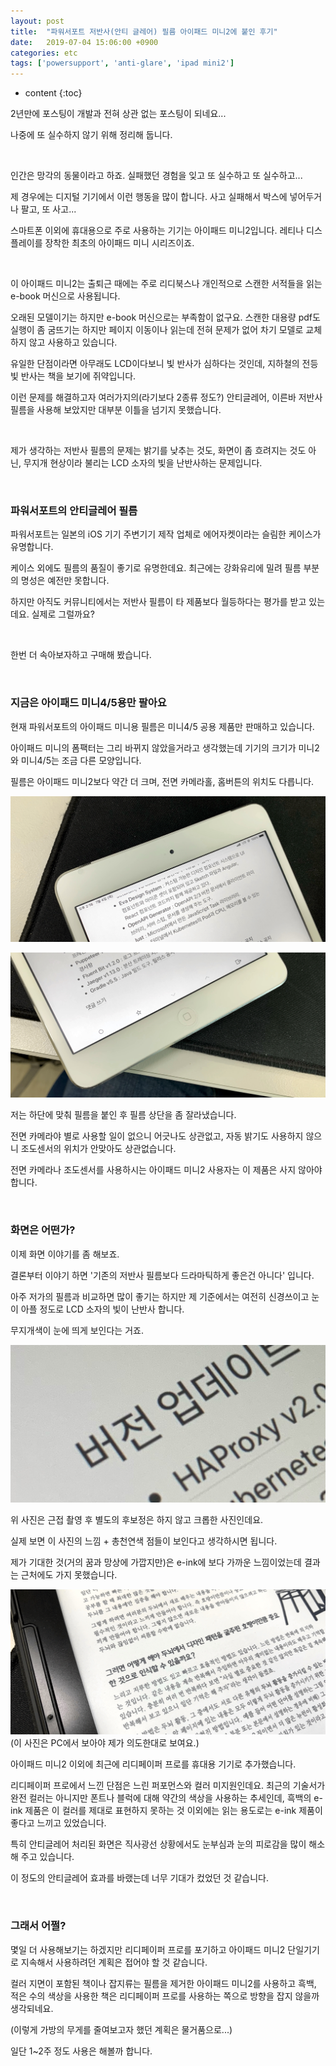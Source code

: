 ```yaml
---
layout: post
title:  "파워서포트 저반사(안티 글레어) 필름 아이패드 미니2에 붙인 후기"
date:   2019-07-04 15:06:00 +0900
categories: etc
tags: ['powersupport', 'anti-glare', 'ipad mini2']
---
```


* content
{:toc}

2년만에 포스팅이 개발과 전혀 상관 없는 포스팅이 되네요...

나중에 또 실수하지 않기 위해 정리해 둡니다. 

<br/>

인간은 망각의 동물이라고 하죠. 실패했던 경험을 잊고 또 실수하고 또 실수하고...

제 경우에는 디지털 기기에서 이런 행동을 많이 합니다. 사고 실패해서 박스에 넣어두거나 팔고, 또 사고...

스마트폰 이외에 휴대용으로 주로 사용하는 기기는 아이패드 미니2입니다. 레티나 디스플레이를 장착한 최초의 아이패드 미니 시리즈이죠.

<br/>

이 아이패드 미니2는 출퇴근 때에는 주로 리디북스나 개인적으로 스캔한 서적들을 읽는 e-book 머신으로 사용됩니다.

오래된 모델이기는 하지만 e-book 머신으로는 부족함이 없구요. 스캔한 대용량 pdf도 실행이 좀 굼뜨기는 하지만 페이지 이동이나 읽는데 전혀 문제가 없어 차기 모델로 교체하지 않고 사용하고 있습니다.

유일한 단점이라면 아무래도 LCD이다보니 빛 반사가 심하다는 것인데, 지하철의 전등빛 반사는 책을 보기에 쥐약입니다.

이런 문제를 해결하고자 여러가지의(라기보다 2종류 정도?) 안티글레어, 이른바 저반사 필름을 사용해 보았지만 대부분 이틀을 넘기지 못했습니다.

<br/>

제가 생각하는 저반사 필름의 문제는 밝기를 낮추는 것도, 화면이 좀 흐려지는 것도 아닌, 무지개 현상이라 불리는 LCD 소자의 빛을 난반사하는 문제입니다.

<br/>

### 파워서포트의 안티글레어 필름

파워서포트는 일본의 iOS 기기 주변기기 제작 업체로 에어자켓이라는 슬림한 케이스가 유명합니다.

케이스 외에도 필름의 품질이 좋기로 유명한데요. 최근에는 강화유리에 밀려 필름 부분의 명성은 예전만 못합니다.

하지만 아직도 커뮤니티에서는 저반사 필름이 타 제품보다 월등하다는 평가를 받고 있는데요. 실제로 그럴까요?

<br/>

한번 더 속아보자하고 구매해 봤습니다.

<br/>

### 지금은 아이패드 미니4/5용만 팔아요

현재 파워서포트의 아이패드 미니용 필름은 미니4/5 공용 제품만 판매하고 있습니다.

아이패드 미니의 폼팩터는 그리 바뀌지 않았을거라고 생각했는데 기기의 크기가 미니2와 미니4/5는 조금 다른 모양입니다.

필름은 아이패드 미니2보다 약간 더 크며, 전면 카메라홀, 홈버튼의 위치도 다릅니다.

![전면 카메라홀 및 센서의 위치가 다름](/asserts/2019-07-04-powersupport_ag_ipadmini2/powersupport_ag_ipadmini2_01.jpg)

![홈버튼의 위치도 다름](/asserts/2019-07-04-powersupport_ag_ipadmini2/powersupport_ag_ipadmini2_02.jpg)

저는 하단에 맞춰 필름을 붙인 후 필름 상단을 좀 잘라냈습니다.

전면 카메라야 별로 사용할 일이 없으니 어긋나도 상관없고, 자동 밝기도 사용하지 않으니 조도센서의 위치가 안맞아도 상관없습니다.

전면 카메라나 조도센서를 사용하시는 아이패드 미니2 사용자는 이 제품은 사지 않아야 합니다.

<br/>

### 화면은 어떤가?

이제 화면 이야기를 좀 해보죠.

결론부터 이야기 하면 '기존의 저반사 필름보다 드라마틱하게 좋은건 아니다' 입니다.

아주 저가의 필름과 비교하면 많이 좋기는 하지만 제 기준에서는 여전히 신경쓰이고 눈이 아플 정도로 LCD 소자의 빛이 난반사 합니다.

무지개색이 눈에 띄게 보인다는 거죠.

![실제 보면 이 사진보다 더 심합니다.](/asserts/2019-07-04-powersupport_ag_ipadmini2/powersupport_ag_ipadmini2_03.jpg)

위 사진은 근접 촬영 후 별도의 후보정은 하지 않고 크롭한 사진인데요.

실제 보면 이 사진의 느낌 + 총천연색 점들이 보인다고 생각하시면 됩니다.

제가 기대한 것(거의 꿈과 망상에 가깝지만)은 e-ink에 보다 가까운 느낌이었는데 결과는 근처에도 가지 못했습니다.

![e-ink 제품인 리디페이퍼 프로](/asserts/2019-07-04-powersupport_ag_ipadmini2/powersupport_ag_ipadmini2_04.jpg)
(이 사진은 PC에서 보아야 제가 의도한대로 보여요.)

아이패드 미니2 이외에 최근에 리디페이퍼 프로를 휴대용 기기로 추가했습니다.

리디페이퍼 프로에서 느낀 단점은 느린 퍼포먼스와 컬러 미지원인데요. 최근의 기술서가 완전 컬러는 아니지만 폰트나 블럭에 대해 약간의 색상을 사용하는 추세인데, 흑백의 e-ink 제품은 이 컬러를 제대로 표현하지 못하는 것 이외에는 읽는 용도로는 e-ink 제품이 좋다고 느끼고 있었습니다.

특히 안티글레어 처리된 화면은 직사광선 상황에서도 눈부심과 눈의 피로감을 많이 해소해 주고 있습니다.

이 정도의 안티글레어 효과를 바랬는데 너무 기대가 컸었던 것 같습니다.

<br/>

### 그래서 어쩔?

몇일 더 사용해보기는 하겠지만 리디페이퍼 프로를 포기하고 아이패드 미니2 단일기기로 지속해서 사용하려던 계획은 접어야 할 것 같습니다.

컬러 지면이 포함된 책이나 잡지류는 필름을 제거한 아이패드 미니2를 사용하고 흑백, 적은 수의 색상을 사용한 책은 리디페이퍼 프로를 사용하는 쪽으로 방향을 잡지 않을까 생각되네요.

(이렇게 가방의 무게를 줄여보고자 했던 계획은 물거품으로...)

일단 1~2주 정도 사용은 해볼까 합니다.